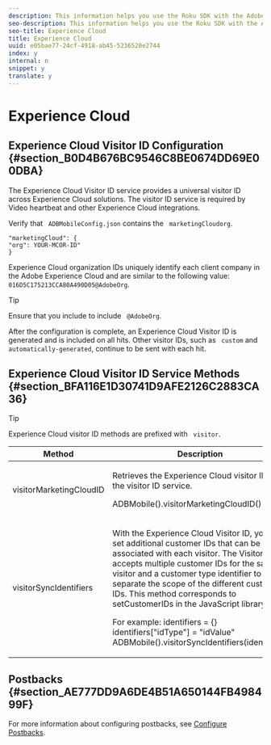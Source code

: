 ```yaml
---
description: This information helps you use the Roku SDK with the Adobe Experience Cloud.
seo-description: This information helps you use the Roku SDK with the Adobe Experience Cloud.
seo-title: Experience Cloud
title: Experience Cloud
uuid: e05bae77-24cf-4918-ab45-5236520e2744
index: y
internal: n
snippet: y
translate: y
---
```


# Experience Cloud


## Experience Cloud Visitor ID Configuration {#section_B0D4B676BC9546C8BE0674DD69E00DBA}

The Experience Cloud Visitor ID service provides a universal visitor ID across Experience Cloud solutions. The visitor ID service is required by Video heartbeat and other Experience Cloud integrations. 

Verify that ` ADBMobileConfig.json` contains the ` marketingCloudorg`. 
```
"marketingCloud": {
"org": YOUR-MCOR-ID"
}
```


Experience Cloud organization IDs uniquely identify each client company in the Adobe Experience Cloud and are similar to the following value: ` 016D5C175213CCA80A490D05@AdobeOrg`. 

>[!TIP]
>
>Ensure that you include to include ` @AdobeOrg`. 

After the configuration is complete, an Experience Cloud Visitor ID is generated and is included on all hits. Other visitor IDs, such as ` custom` and ` automatically-generated`, continue to be sent with each hit. 

## Experience Cloud Visitor ID Service Methods {#section_BFA116E1D30741D9AFE2126C2883CA36}


>[!TIP]
>
>Experience Cloud visitor ID methods are prefixed with ` visitor`. 



<table id="table_5DE8BEEA051542B58B7060E26183E61F"> 
 <thead> 
  <tr> 
   <th colname="col1" class="entry"> Method </th> 
   <th colname="col2" class="entry"> Description </th> 
  </tr>
 </thead>
 <tbody> 
  <tr> 
   <td colname="col1"> <p><span class="codeph"> visitorMarketingCloudID</span> </p> </td> 
   <td colname="col2"> <p>Retrieves the Experience Cloud visitor ID from the visitor ID service. </p> <p> 
     <codeblock>
       ADBMobile().visitorMarketingCloudID()
     </codeblock> </p> </td> 
  </tr> 
  <tr> 
   <td colname="col1"> <p><span class="codeph"> visitorSyncIdentifiers</span> </p> </td> 
   <td colname="col2"> <p>With the Experience Cloud Visitor ID, you can set additional customer IDs that can be associated with each visitor. The Visitor API accepts multiple customer IDs for the same visitor and a customer type identifier to separate the scope of the different customer IDs. This method corresponds to <span class="codeph"> setCustomerIDs</span> in the JavaScript library. </p> <p>For example: 
     <codeblock>
      identifiers&nbsp;=&nbsp;{}
      identifiers["idType"]&nbsp;=&nbsp;"idValue"
      ADBMobile().visitorSyncIdentifiers(identifiers)
     </codeblock> </p> </td> 
  </tr> 
 </tbody> 
</table>


## Postbacks {#section_AE777DD9A6DE4B51A650144FB498499F}

For more information about configuring postbacks, see [ Configure Postbacks](https://marketing.adobe.com/resources/help/en_US/mobile/signals_.html). 
